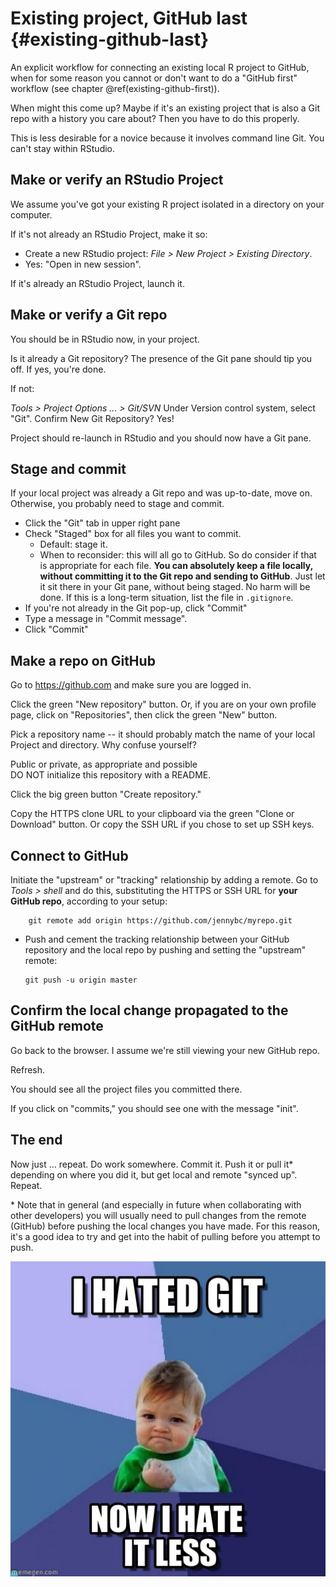 # Existing project, GitHub last {#existing-github-last}

An explicit workflow for connecting an existing local R project to GitHub, when for some reason you cannot or don't want to do a "GitHub first" workflow (see chapter \@ref(existing-github-first)).

When might this come up? Maybe if it's an existing project that is also a Git repo with a history you care about? Then you have to do this properly.

This is less desirable for a novice because it involves command line Git. You can't stay within RStudio.

## Make or verify an RStudio Project

We assume you've got your existing R project isolated in a directory on your computer.

If it's not already an RStudio Project, make it so:

  * Create a new RStudio project: *File > New Project > Existing Directory*.
  * Yes: "Open in new session".

If it's already an RStudio Project, launch it.

## Make or verify a Git repo

You should be in RStudio now, in your project.

Is it already a Git repository? The presence of the Git pane should tip you off. If yes, you're done.

If not:

*Tools > Project Options ... > Git/SVN* Under Version control system, select "Git". Confirm New Git Repository? Yes!

Project should re-launch in RStudio and you should now have a Git pane.

## Stage and commit

If your local project was already a Git repo and was up-to-date, move on. Otherwise, you probably need to stage and commit.

  * Click the "Git" tab in upper right pane
  * Check "Staged" box for all files you want to commit.
    - Default: stage it.
    - When to reconsider: this will all go to GitHub. So do consider if that is appropriate for each file. **You can absolutely keep a file locally, without committing it to the Git repo and sending to GitHub**. Just let it sit there in your Git pane, without being staged. No harm will be done. If this is a long-term situation, list the file in `.gitignore`.
  * If you're not already in the Git pop-up, click "Commit"
  * Type a message in "Commit message".
  * Click "Commit"

## Make a repo on GitHub

Go to <https://github.com> and make sure you are logged in.

Click the green "New repository" button. Or, if you are on your own profile page, click on "Repositories", then click the green "New" button.

Pick a repository name -- it should probably match the name of your local Project and directory. Why confuse yourself?

Public or private, as appropriate and possible  
DO NOT initialize this repository with a README.

Click the big green button "Create repository."

Copy the HTTPS clone URL to your clipboard via the green "Clone or Download" button. Or copy the SSH URL if you chose to set up SSH keys.

## Connect to GitHub

Initiate the "upstream" or "tracking" relationship by adding a remote. Go to *Tools > shell* and do this, substituting the HTTPS or SSH URL for **your GitHub repo**, according to your setup:

        git remote add origin https://github.com/jennybc/myrepo.git

  * Push and cement the tracking relationship between your GitHub repository and the local repo by pushing and setting the "upstream" remote:
  
        git push -u origin master

## Confirm the local change propagated to the GitHub remote

Go back to the browser. I assume we're still viewing your new GitHub repo.

Refresh.

You should see all the project files you committed there.

If you click on "commits," you should see one with the message "init".

## The end

Now just ... repeat. Do work somewhere. Commit it. Push it or pull it\* depending on where you did it, but get local and remote "synced up". Repeat.

\* Note that in general (and especially in future when collaborating with other developers) you will usually need to pull changes from the remote (GitHub) before pushing the local changes you have made. For this reason, it's a good idea to try and get into the habit of pulling before you attempt to push.


<img src="images/git_hate.jpg" alt="git close">
